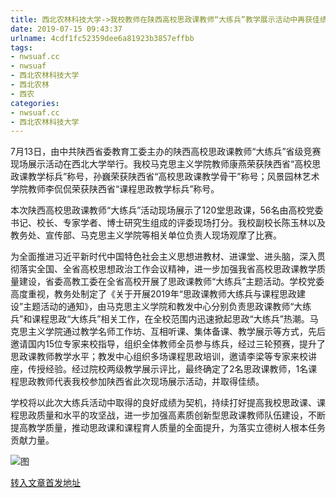 ```yaml
---
title: 西北农林科技大学->我校教师在陕西高校思政课教师“大练兵”教学展示活动中再获佳绩 | nwsuaf.cc
date: 2019-07-15 09:43:37
urlname: 4cdf1fc52359dee6a81923b3857effbb
tags: 
- nwsuaf.cc
- nwsuaf
- 西北农林科技大学
- 西北农林
- 西农
categories:
- nwsuaf.cc
- 西北农林科技大学
---
```



7月13日，由中共陕西省委教育工委主办的陕西高校思政课教师“大练兵”省级竞赛现场展示活动在西北大学举行。我校马克思主义学院教师康燕荣获陕西省“高校思政课教学标兵”称号，孙巍荣获陕西省“高校思政课教学骨干”称号；风景园林艺术学院教师李侃侃荣获陕西省“课程思政教学标兵”称号。

本次陕西高校思政课教师“大练兵”活动现场展示了120堂思政课，56名由高校党委书记、校长、专家学者、博士研究生组成的评委现场打分。我校副校长陈玉林以及教务处、宣传部、马克思主义学院等相关单位负责人现场观摩了比赛。

为全面推进习近平新时代中国特色社会主义思想进教材、进课堂、进头脑，深入贯彻落实全国、全省高校思想政治工作会议精神，进一步加强我省高校思政课教学质量建设，省委高教工委在全省高校开展了思政课教师“大练兵”主题活动。学校党委高度重视，教务处制定了《关于开展2019年“思政课教师大练兵与课程思政建设”主题活动的通知》，由马克思主义学院和教发中心分别负责思政课教师“大练兵”和课程思政“大练兵”相关工作，在全校范围内迅速掀起思政“大练兵”热潮。马克思主义学院通过教学名师工作坊、互相听课、集体备课、教学展示等方式，先后邀请国内15位专家来校指导，组织全体教师全员参与练兵，经过三轮预赛，提升了思政课教师教学水平；教发中心组织多场课程思政培训，邀请李梁等专家来校讲座，传授经验。经过院校两级教学展示评比，最终确定了2名思政课教师，1名课程思政教师代表我校参加陕西省此次现场展示活动，并取得佳绩。

学校将以此次大练兵活动中取得的良好成绩为契机，持续打好提高我校思政课、课程思政质量和水平的攻坚战，进一步加强高素质创新型思政课教师队伍建设，不断提高教学质量，推动思政课和课程育人质量的全面提升，为落实立德树人根本任务贡献力量。



![图](https://news.nwsuaf.edu.cn/images/content/2019-07/20190714102828219547.png)

[转入文章首发地址](https://news.nwsuaf.edu.cn/xnxw/90958.htm)